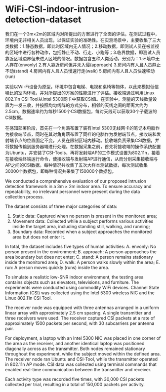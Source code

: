# WiFi-CSI-indoor-intrusion-detection-dataset
我们在一个3m×2m的区域内对所提出的方案进行了全面的评估。在测试过程中，环境内无非相关人员出现，以保证实验的准确性。在实测场景中，主要收集了三大类数据：1.静态数据，即此时区域内无人情况；2.移动数据，即测试人员在被监视的区域中进行各种动作，包括静止不动、行走、小跑等；3.临界数据，即测试人员靠近区域边界但未进入区域的情况。数据包含五种人类活动，分别为：1.环境中无人存在(envonly) 2.有人靠近房间但并未入侵(approach) 3.房间内有人且人员静止不动(stand) 4.房间内有人且人员慢速行走(walk) 5.房间内有人且人员快速移动(run)
 
实验以Wi-Fi设备为原型，环境中包含电梯、电视和桌椅等物体，以此来模拟低信噪比的室内环境，并对所提出的方案的性能进行了评估。接收端通过利用Linux 802.11n CSI Tool从Intel 5300网卡中获取CSI值。在实验中，测量的天线数量设置为一发三收，并按照均匀线阵的方式分布，相邻的天线之间的距离大约为2.5cm，数据速率约为每秒1500个CSI数据包，每对天线可以获取30个子载波的CSI数据。
 
在感知部署阶段，首先在一个角落布置了装有Intel 5300无线网卡的笔记本电脑作为接收端节点，同时在其对角角落布置了同样的电脑作为发射端节点。接收端和发射端节点的位置固定不变，人员在限制区域内移动。接收端负责采集CSI数据，并将数据传输到服务器端进行处理。在数据采集之前，首先将接收端的操作系统配置为Ubuntu，并安装了CSI-Tools，再将发射端AP的工作模式设置为802.11n，接着在接收端终端运行命令，使接收端与发射端AP进行通信，从而分别采集接收端与AP之间的CSI数据。每种情况共收集了五次大样本测试数据，每次测试收集30000个数据包，即每种情况共采集了150000个数据包。

We conducted a comprehensive evaluation of our proposed intrusion detection framework in a 3m × 2m indoor area. To ensure accuracy and repeatability, no irrelevant personnel were present during the data collection process.

The dataset consists of three major categories of data:
1. Static data: Captured when no person is present in the monitored area;
2. Movement data: Collected while a subject performs various activities inside the target area, including standing still, walking, and running;
3. Boundary data: Recorded when a subject approaches the monitored area but does not enter it.

In total, the dataset includes five types of human activities:
A. envonly: No person present in the environment;
B. approach: A person approaches the area boundary but does not enter;
C. stand: A person remains stationary inside the monitored area;
D. walk: A person walks slowly within the area;
E. run: A person moves quickly (runs) inside the area.

To simulate a realistic low-SNR indoor environment, the testing area contains objects such as elevators, televisions, and furniture. The experiments were conducted using commodity WiFi devices. Channel State Information (CSI) was collected using the Intel 5300 wireless NIC and the Linux 802.11n CSI Tool.

The receiver node was equipped with three antennas arranged in a uniform linear array with approximately 2.5 cm spacing. A single transmitter and three receivers were used. The receiver captured CSI packets at a rate of approximately 1500 packets per second, with 30 subcarriers per antenna pair.

For deployment, a laptop with an Intel 5300 NIC was placed in one corner of the area as the receiver, and another identical laptop was positioned diagonally across as the transmitter. Both nodes remained stationary throughout the experiment, while the subject moved within the defined area. The receiver node ran Ubuntu and CSI-Tool, while the transmitter operated in 802.11n AP mode. CSI data was collected using terminal commands that enabled real-time communication between the transmitter and receiver.

Each activity type was recorded five times, with 30,000 CSI packets collected per trial, resulting in a total of 150,000 packets per activity.
